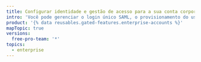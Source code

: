 ```yaml
---
title: Configurar identidade e gestão de acesso para a sua conta corporativa
intro: 'Você pode gerenciar o login único SAML, o provisionamento do usuário e a sincronização de equipes para a sua empresa.'
product: '{% data reusables.gated-features.enterprise-accounts %}'
mapTopic: true
versions:
  free-pro-team: '*'
topics:
  - enterprise
---
```


